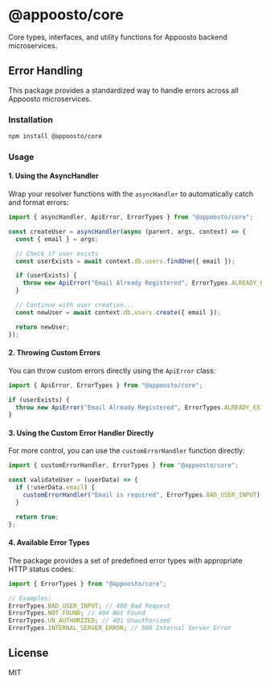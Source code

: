 # @appoosto/core

Core types, interfaces, and utility functions for Appoosto backend microservices.

## Error Handling

This package provides a standardized way to handle errors across all Appoosto microservices.

### Installation

```bash
npm install @appoosto/core
```

### Usage

#### 1. Using the AsyncHandler

Wrap your resolver functions with the `asyncHandler` to automatically catch and format errors:

```typescript
import { asyncHandler, ApiError, ErrorTypes } from "@appoosto/core";

const createUser = asyncHandler(async (parent, args, context) => {
  const { email } = args;

  // Check if user exists
  const userExists = await context.db.users.findOne({ email });

  if (userExists) {
    throw new ApiError("Email Already Registered", ErrorTypes.ALREADY_EXISTS);
  }

  // Continue with user creation...
  const newUser = await context.db.users.create({ email });

  return newUser;
});
```

#### 2. Throwing Custom Errors

You can throw custom errors directly using the `ApiError` class:

```typescript
import { ApiError, ErrorTypes } from "@appoosto/core";

if (userExists) {
  throw new ApiError("Email Already Registered", ErrorTypes.ALREADY_EXISTS);
}
```

#### 3. Using the Custom Error Handler Directly

For more control, you can use the `customErrorHandler` function directly:

```typescript
import { customErrorHandler, ErrorTypes } from "@appoosto/core";

const validateUser = (userData) => {
  if (!userData.email) {
    customErrorHandler("Email is required", ErrorTypes.BAD_USER_INPUT);
  }

  return true;
};
```

#### 4. Available Error Types

The package provides a set of predefined error types with appropriate HTTP status codes:

```typescript
import { ErrorTypes } from "@appoosto/core";

// Examples:
ErrorTypes.BAD_USER_INPUT; // 400 Bad Request
ErrorTypes.NOT_FOUND; // 404 Not Found
ErrorTypes.UN_AUTHORIZED; // 401 Unauthorized
ErrorTypes.INTERNAL_SERVER_ERROR; // 500 Internal Server Error
```

## License

MIT
